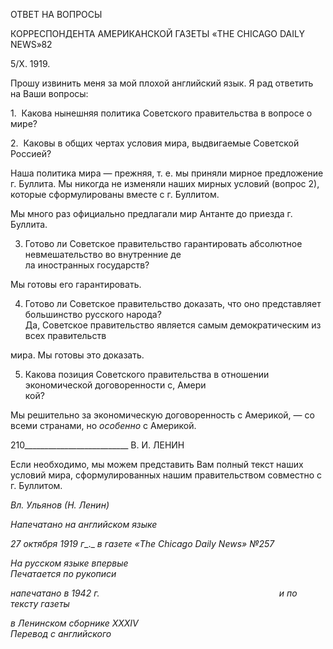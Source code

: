 ОТВЕТ НА ВОПРОСЫ

КОРРЕСПОНДЕНТА АМЕРИКАНСКОЙ ГАЗЕТЫ «THE CHICAGO DAILY NEWS»82

5/X. 1919.

Прошу извинить меня за мой плохой английский язык. Я рад ответить на Ваши во­просы:

1.  Какова нынешняя политика Советского правительства в вопросе о мире?

2.  Каковы в общих чертах условия мира, выдвигаемые Советской Россией?

Наша политика мира — прежняя, т. е. мы приняли мирное предложение г. Буллита. Мы никогда не изменяли наших мирных условий (вопрос 2), которые сформулированы вместе с г. Буллитом.

Мы много раз официально предлагали мир Антанте до приезда г. Буллита.

3. Готово ли Советское правительство гарантировать абсолютное невмешательство во внутренние де­  
ла иностранных государств?

Мы готовы его гарантировать.

4. Готово ли Советское правительство доказать, что оно представляет большинство русского народа?  
Да, Советское правительство является самым демократическим из всех правительств

мира. Мы готовы это доказать.

5. Какова позиция Советского правительства в отношении экономической договоренности с, Амери­  
кой?

Мы решительно за экономическую договоренность с Америкой, — со всеми страна­ми, но _особенно_ с Америкой.

  

210__________________________ В. И. ЛЕНИН

Если необходимо, мы можем представить Вам полный текст наших условий мира, сформулированных нашим правительством совместно с г. Буллитом.

_Вл. Ульянов (Н. Ленин)_

_Напечатано на английском языке_

_27_ _октября_ _1919_ _г__._ _в_ _газете_ _«The Chicago Daily News» №257_

_На русском языке впервые_                                                                  _Печатается по рукописи_

_напечатано в 1942 г.                                                                         и по тексту газеты_

_в Ленинском сборнике_ _XXXIV_                                                                 _Перевод с английского_